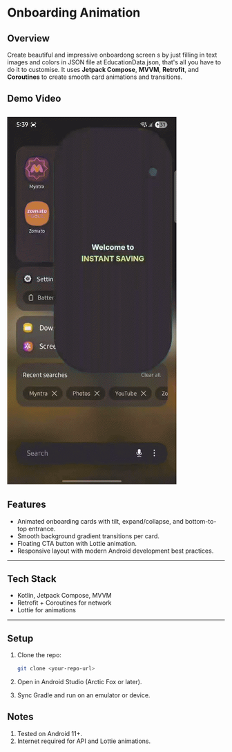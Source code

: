 # Onboarding Animation

## Overview
Create beautiful and impressive onboardong screen s by just filling in text images and colors in JSON file at EducationData.json, that's all you have to do it to customise.
It uses **Jetpack Compose**, **MVVM**, **Retrofit**, and **Coroutines** to create smooth card animations and transitions.


## Demo Video
![Onboarding Animation](https://github.com/palak199/Jar-Animation/blob/main/onboarding.gif)
---

## Features
- Animated onboarding cards with tilt, expand/collapse, and bottom-to-top entrance.
- Smooth background gradient transitions per card.
- Floating CTA button with Lottie animation.
- Responsive layout with modern Android development best practices.

---

## Tech Stack
- Kotlin, Jetpack Compose, MVVM
- Retrofit + Coroutines for network
- Lottie for animations

---

## Setup
1. Clone the repo:
   ```bash
   git clone <your-repo-url>
2. Open in Android Studio (Arctic Fox or later).

3. Sync Gradle and run on an emulator or device.

## Notes

1. Tested on Android 11+.
2. Internet required for API and Lottie animations.
